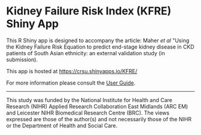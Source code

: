 # Kidney Failure Risk Index (KFRE) Shiny App

This R Shiny app is designed to accompany the article: Maher _et al_ "Using the Kidney Failure Risk Equation to predict end-stage kidney disease in CKD patients of South Asian ethnicity: an external validation study (in submission).  

This app is hosted at https://crsu.shinyapps.io/KFRE/

For more information please consult the [User Guide](https://github.com/BRCLeicesterData/KFRE/wiki/User-Guide).

---

This study was funded by the National Institute for Health and Care Research (NIHR) Applied Research Collaboration East Midlands (ARC EM) and Leicester NIHR Biomedical Research Centre (BRC). The views expressed are those of the author(s) and not necessarily those of the NIHR or the Department of Health and Social Care.
